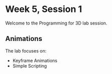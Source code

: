 # Week 5, Session 1

Welcome to the Programming for 3D lab session.

## Animations

The lab focuses on:

+ Keyframe Animations
+ Simple Scripting
